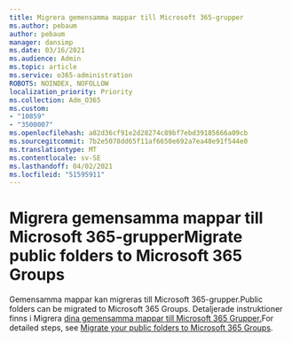 ```yaml
---
title: Migrera gemensamma mappar till Microsoft 365-grupper
ms.author: pebaum
author: pebaum
manager: dansimp
ms.date: 03/16/2021
ms.audience: Admin
ms.topic: article
ms.service: o365-administration
ROBOTS: NOINDEX, NOFOLLOW
localization_priority: Priority
ms.collection: Adm_O365
ms.custom:
- "10859"
- "3500007"
ms.openlocfilehash: a82d36cf91e2d28274c89bf7ebd39185666a09cb
ms.sourcegitcommit: 7b2e5078dd65f11af6650e692a7ea48e91f544e0
ms.translationtype: MT
ms.contentlocale: sv-SE
ms.lasthandoff: 04/02/2021
ms.locfileid: "51595911"
---
```

# <a name="migrate-public-folders-to-microsoft-365-groups"></a><span data-ttu-id="2cf11-102">Migrera gemensamma mappar till Microsoft 365-grupper</span><span class="sxs-lookup"><span data-stu-id="2cf11-102">Migrate public folders to Microsoft 365 Groups</span></span>

<span data-ttu-id="2cf11-103">Gemensamma mappar kan migreras till Microsoft 365-grupper.</span><span class="sxs-lookup"><span data-stu-id="2cf11-103">Public folders can be migrated to Microsoft 365 Groups.</span></span> <span data-ttu-id="2cf11-104">Detaljerade instruktioner finns i Migrera [dina gemensamma mappar till Microsoft 365 Grupper.](https://aka.ms/PFToM365Group)</span><span class="sxs-lookup"><span data-stu-id="2cf11-104">For detailed steps, see [Migrate your public folders to Microsoft 365 Groups](https://aka.ms/PFToM365Group).</span></span>